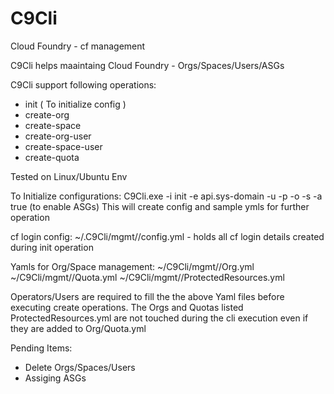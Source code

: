 # C9Cli
Cloud Foundry - cf management

C9Cli helps maaintaing Cloud Foundry - Orgs/Spaces/Users/ASGs

C9Cli support following operations:
- init ( To initialize config )
- create-org
- create-space
- create-org-user
- create-space-user
- create-quota


Tested on Linux/Ubuntu Env

To Initialize configurations: 
C9Cli.exe -i init -e api.sys-domain -u <cf-login-user> -p <cf-login-pwd> -o <org> -s <space> -a true (to enable ASGs)
This will create config and sample ymls for further operation
  
  cf login config:
  ~/.C9Cli/mgmt/<endpoint>/config.yml - holds all cf login details created during init operation
  
  Yamls for Org/Space management:
  ~/C9Cli/mgmt/<endpoint>/Org.yml
  ~/C9Cli/mgmt/<endpoint>/Quota.yml
  ~/C9Cli/mgmt/<endpoint>/ProtectedResources.yml
  
Operators/Users are required to fill the the above Yaml files before executing create operations. The Orgs and Quotas listed ProtectedResources.yml are not touched during the  cli execution even if they are added to Org/Quota.yml
    
Pending Items:
- Delete Orgs/Spaces/Users
- Assiging ASGs
